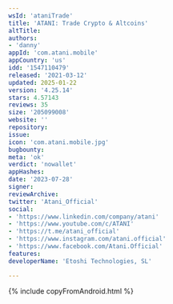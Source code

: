```yaml
---
wsId: 'ataniTrade'
title: 'ATANI: Trade Crypto & Altcoins'
altTitle: 
authors:
- 'danny'
appId: 'com.atani.mobile'
appCountry: 'us'
idd: '1547110479'
released: '2021-03-12'
updated: 2025-01-22
version: '4.25.14'
stars: 4.57143
reviews: 35
size: '205099008'
website: ''
repository: 
issue: 
icon: 'com.atani.mobile.jpg'
bugbounty: 
meta: 'ok'
verdict: 'nowallet'
appHashes: 
date: '2023-07-28'
signer: 
reviewArchive: 
twitter: 'Atani_Official'
social:
- 'https://www.linkedin.com/company/atani'
- 'https://www.youtube.com/c/ATANI'
- 'https://t.me/atani_official'
- 'https://www.instagram.com/atani.official'
- 'https://www.facebook.com/Atani.Official'
features: 
developerName: 'Etoshi Technologies, SL'

---
```


{% include copyFromAndroid.html %}

